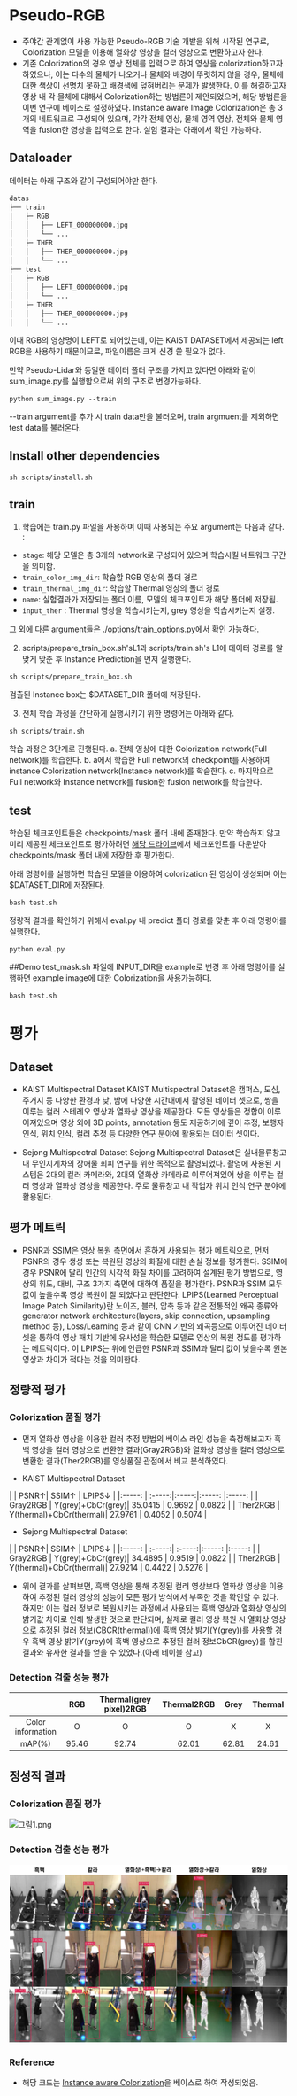 # Pseudo-RGB
- 주야간 관계없이 사용 가능한 Pseudo-RGB 기술 개발을 위해 시작된 연구로, Colorization 모델을 이용해 열화상 영상을 컬러 영상으로 변환하고자 한다.
- 기존 Colorization의 경우 영상 전체를 입력으로 하여 영상을 colorization하고자 하였으나, 이는 다수의 물체가 나오거나 물체와 배경이 뚜렷하지 않을 경우, 물체에 대한 색상이 선명치 못하고 배경색에 덮혀버리는 문제가 발생한다. 이를 해결하고자 영상 내 각 물체에 대해서 Colorization하는 방법론이 제안되었으며, 해당 방법론을 이번 연구에 베이스로 설정하였다. Instance aware Image Colorization은 총 3개의 네트워크로 구성되어 있으며, 각각 전체 영상, 물체 영역 영상, 전체와 물체 영역을 fusion한 영상을 입력으로 한다. 실험 결과는 아래에서 확인 가능하다.
## Dataloader

데이터는 아래 구조와 같이 구성되어야만 한다.

```
datas
├── train
│   ├─ RGB
│   │   ├── LEFT_000000000.jpg
│   │   └── ...
│   ├─ THER
│   │   ├── THER_000000000.jpg
│   │   └── ...
├── test
│   ├─ RGB
│   │   ├── LEFT_000000000.jpg
│   │   └── ...
│   ├─ THER
│   │   ├── THER_000000000.jpg
│   │   └── ...
```

이때 RGB의 영상명이 LEFT로 되어있는데, 이는 KAIST DATASET에서 제공되는 left RGB을 사용하기 때문이므로, 파일이름은 크게 신경 쓸 필요가 없다.

만약 Pseudo-Lidar와 동일한 데이터 폴더 구조를 가지고 있다면 아래와 같이 sum_image.py를 실행함으로써 위의 구조로 변경가능하다. 
```
python sum_image.py --train
```
--train argument를 추가 시 train data만을 불러오며, train argmuent를 제외하면 test data를 불러온다.
## Install other dependencies
```
sh scripts/install.sh
```

## train

1. 학습에는 train.py 파일을 사용하며 이때 사용되는 주요 argument는 다음과 같다. :
 - `stage`: 해당 모델은 총 3개의 network로 구성되어 있으며 학습시킬 네트워크 구간을 의미함.
 - `train_color_img_dir`: 학습할 RGB 영상의 폴더 경로
 - `train_thermal_img_dir`: 학습할 Thermal 영상의 폴더 경로
 - `name`: 실험결과가 저장되는 폴더 이름, 모델의 체크포인트가 해당 폴더에 저장됨.
 - `input_ther` : Thermal 영상을 학습시키는지, grey 영상을 학습시키는지 설정.

 그 외에 다른 argument들은 ./options/train_options.py에서 확인 가능하다.

2. scripts/prepare_train_box.sh'sL1과 scripts/train.sh's L1에 데이터 경로를 알맞게 맞춘 후 Instance Prediction을 먼저 실행한다.
```
sh scripts/prepare_train_box.sh
```
검출된 Instance box는 $DATASET_DIR 폴더에 저장된다. 

3. 전체 학습 과정을 간단하게 실행시키기 위한 명령어는 아래와 같다.
```
sh scripts/train.sh
```
학습 과정은 3단계로 진행된다.
a. 전체 영상에 대한 Colorization network(Full network)를 학습한다.
b. a에서 학습한 Full network의 checkpoint를 사용하여 instance Colorization network(Instance network)를 학습한다.
c. 마지막으로 Full network와 Instance network를 fusion한 fusion network를 학습한다.

## test
학습된 체크포인트들은 checkpoints/mask 폴더 내에 존재한다. 만약 학습하지 않고 미리 제공된 체크포인트로 평가하려면 [해당 드라이브](https://drive.google.com/file/d/1yl7UG8bGAj25aJwDtvkicr8vAFxDz-6a/view?usp=sharing)에서 체크포인트를 다운받아 checkpoints/mask 폴더 내에 저장한 후 평가한다.

아래 명령어를 실행하면 학습된 모델을 이용하여 colorization 된 영상이 생성되며 이는 $DATASET_DIR에 저장된다.
```
bash test.sh
```
정량적 결과를 확인하기 위해서 eval.py 내 predict 폴더 경로를 맞춘 후 아래 명령어를 실행한다.
```
python eval.py
```
##Demo
test_mask.sh 파일에 INPUT_DIR을 example로 변경 후 아래 명령어를 실행하면 example image에 대한 Colorization을 사용가능하다.
```
bash test.sh
```
# 평가
## Dataset
- KAIST Multispectral Dataset
KAIST Multispectral Dataset은 캠퍼스, 도심, 주거지 등 다양한 환경과 낮, 밤에 다양한 시간대에서 촬영된 데이터 셋으로, 쌍을 이루는 컬러 스테레오 영상과 열화상 영상을 제공한다. 모든 영상들은 정합이 이루어져있으며 영상 외에 3D points, annotation 등도 제공하기에 깊이 추정, 보행자 인식, 위치 인식, 컬러 추정 등 다양한 연구 분야에 활용되는 데이터 셋이다.

- Sejong Multispectral Dataset
Sejong Multispectral Dataset은 실내물류창고 내 무인지게차의 장애물 회피 연구를 위한 목적으로 촬영되었다. 촬영에 사용된 시스템은 2대의 컬러 카메라와, 2대의 열화상 카메라로 이루어져있어 쌍을 이루는 컬러 영상과 열화상 영상을 제공한다. 주로 물류창고 내 작업자 위치 인식 연구 분야에 활용된다.

## 평가 메트릭
- PSNR과 SSIM은 영상 복원 측면에서 흔하게 사용되는 평가 메트릭으로, 먼저 PSNR의 경우 생성 또는 복원된 영상의 화질에 대한 손실 정보를 평가한다. SSIM에 경우 PSNR에 달리 인간의 시각적 화질 차이를 고려하여 설계된 평가 방법으로, 영상의 휘도, 대비, 구조 3가지 측면에 대하여 품질을 평가한다. PSNR과 SSIM 모두 값이 높을수록 영상 복원이 잘 되었다고 판단한다.
LPIPS(Learned Perceptual Image Patch Similarity)란 노이즈, 블러, 압축 등과 같은 전통적인 왜곡 종류와 generator network architecture(layers, skip connection, upsampling method 등), Loss/Learning 등과 같이 CNN 기반의 왜곡등으로 이루어진 데이터 셋을 통하여 영상 패치 기반에 유사성을 학습한 모델로 영상의 복원 정도를 평가하는 메트릭이다. 이 LPIPS는 위에 언급한 PSNR과 SSIM과 달리 값이 낮을수록 원본 영상과 차이가 적다는 것을 의미한다.

## 정량적 평가
### Colorization 품질 평가

- 먼저 열화상 영상을 이용한 컬러 추정 방법의 베이스 라인 성능을 측정해보고자 흑백 영상을 컬러 영상으로 변환한 결과(Gray2RGB)와 열화상 영상을 컬러 영상으로 변환한 결과(Ther2RGB)를 영상품질 관점에서 비교 분석하였다.

- KAIST Multispectral Dataset

|  | PSNR↑| SSIM↑ | LPIPS↓ |
|:-----: | :-----:|:-----:|:-----: |:-----: |
| Gray2RGB | Y(grey)+CbCr(grey)|   35.0415    | 0.9692 | 0.0822 |
| Ther2RGB | Y(thermal)+CbCr(thermal)|  27.9761  |  0.4052 |  0.5074 |

- Sejong Multispectral Dataset

|  | PSNR↑| SSIM↑ | LPIPS↓ |
|:-----: | :-----:| :-----:|:-----: |:-----: |
| Gray2RGB | Y(grey)+CbCr(grey)|   34.4895    | 0.9519 | 0.0822 |
| Ther2RGB | Y(thermal)+CbCr(thermal)|  27.9214  |  0.4422 |  0.5276 |

- 위에 결과를 살펴보면, 흑백 영상을 통해 추정된 컬러 영상보다 열화상 영상을 이용하여 추정된 컬러 영상의 성능이 모든 평가 방식에서 부족한 것을 확인할 수 있다. 하지만 이는 컬러 정보로 복원시키는 과정에서 사용되는 흑백 영상과 열화상 영상의 밝기값 차이로 인해 발생한 것으로 판단되며, 실제로 컬러 영상 복원 시 열화상 영상으로 추정된 컬러 정보(CBCR(thermal))에 흑백 영상 밝기(Y(grey))를 사용할 경우 흑백 영상 밝기Y(grey)에 흑백 영상으로 추정된 컬러 정보CbCR(grey)를 합친 결과와 유사한 결과를 얻을 수 있었다.(아래 테이블 참고)


### Detection 검출 성능 평가
|  | RGB| Thermal(grey pixel)2RGB | Thermal2RGB | Grey | Thermal |
|:-----: | :-----:|:-----: |:-----: |:-----: | :-----: |
| Color information    |   O    | O | O | X | X |
| mAP(%) | 95.46 |  92.74 | 62.01 | 62.81 | 24.61 |
## 정성적 결과
### Colorization 품질 평가
![그림1.png](image/그림1.png)

### Detection 검출 성능 평가
![그림2.png](image/Detection.png)


### Reference
- 해당 코드는 [Instance aware Colorization](https://github.com/ericsujw/InstColorization)을 베이스로 하여 작성되었음.
